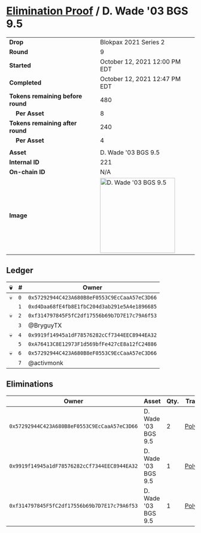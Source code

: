 # [Elimination Proof](./readme.md) / D. Wade &#039;03 BGS 9.5

|||
|---|---|
| **Drop** | Blokpax 2021 Series 2 |
| **Round** | 9 |
| **Started** | October 12, 2021 12:00 PM EDT |
| **Completed** | October 12, 2021 12:47 PM EDT |
| **Tokens remaining before round** | 480 |
| **&nbsp;&nbsp;&nbsp;&nbsp;Per Asset** | 8 |
| **Tokens remaining after round** | 240 |
| **&nbsp;&nbsp;&nbsp;&nbsp;Per Asset** | 4 |
| | |
| **Asset** | D. Wade &#039;03 BGS 9.5 |
| **Internal ID** | 221 |
| **On-chain ID** | N/A |
| **Image** | <img src="https://tcdn.blokpax.com/9484ebfa-63d3-4c81-9c60-6966a03b9e80/152bceb34f97ee2845f323a1944aa99ecd4423e2ebe188c844443a9f4629e3c5.jpg" height="200" alt="D. Wade &#039;03 BGS 9.5" /> |

## Ledger

| 💀 | # | Owner |
| --- | --- | --- |
| 💀 | `0` | `0x57292944C423A680B8eF0553C9EcCaaA57eC3D66` |
|  | `1` | `0xd4Daa68fE4fb8E1fbC204d3ab291e5A4e1896685` |
| 💀 | `2` | `0xf314797845F5fC2df17556b69b7D7E17c79A6f53` |
|  | `3` | @BryguyTX |
| 💀 | `4` | `0x9919f14945a1dF78576282cCf7344EEC8944EA32` |
|  | `5` | `0xA76413C8E12973F1d569bfFe427cE8a12fC24886` |
| 💀 | `6` | `0x57292944C423A680B8eF0553C9EcCaaA57eC3D66` |
|  | `7` | @activmonk |


## Eliminations

| Owner | Asset | Qty. | Transaction |
| --- | --- | --- | --- |
| `0x57292944C423A680B8eF0553C9EcCaaA57eC3D66` | D. Wade '03 BGS 9.5 | 2 | [Polygonscan](https://polygonscan.com/tx/0xa7cb1d09e92ebee64a51d179bf66b3684e63b7aca8e52295085d812e5982cee7) |
| `0x9919f14945a1dF78576282cCf7344EEC8944EA32` | D. Wade '03 BGS 9.5 | 1 | [Polygonscan](https://polygonscan.com/tx/0x46261c637710620956369d9fb51ebddc8f0911e16c647238cddb736ac7809ed1) |
| `0xf314797845F5fC2df17556b69b7D7E17c79A6f53` | D. Wade '03 BGS 9.5 | 1 | [Polygonscan](https://polygonscan.com/tx/0x5f0a6d006db465e9dfa9b2ac6ad21cb3ad4c69f9951ab0ee780a5c6926f56ed9) |
